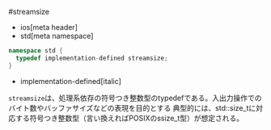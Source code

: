 #streamsize
* ios[meta header]
* std[meta namespace]

```cpp
namespace std {
  typedef implementation-defined streamsize;
}
```
* implementation-defined[italic]

`streamsize`は、処理系依存の符号つき整数型のtypedefである。入出力操作でのバイト数やバッファサイズなどの表現を目的とする
典型的には、std::size_tに対応する符号つき整数型（言い換えればPOSIXのssize_t型）が想定される。
